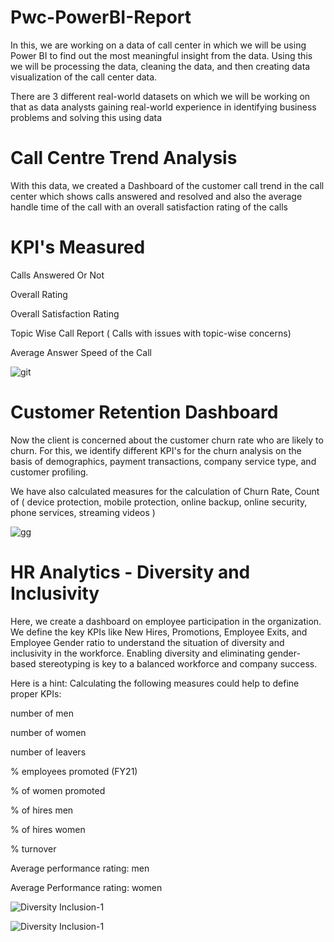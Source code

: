 # Pwc-PowerBI-Report

In this, we are working on a data of call center in which we will be using Power BI to find out the most meaningful insight from the data. 
Using this we will be processing the data, cleaning the data, and then creating data visualization of the call center data.

There are 3 different real-world datasets on which we will be working on that as data analysts gaining real-world experience in identifying business problems and solving this using data

# Call Centre Trend Analysis 

With this data, we created a Dashboard of the customer call trend in the call center which shows calls answered and resolved and also the average handle time of the call with an overall satisfaction rating of the calls 

# KPI's Measured 

Calls Answered Or Not 

Overall Rating 

Overall Satisfaction Rating

Topic Wise Call Report ( Calls with issues with topic-wise concerns)

Average Answer Speed of the Call 

![git](https://github.com/aksaurabh/Pwc-PowerBI-Report/assets/127668866/b05134fb-85b3-4e36-b650-cbb141e46279)



# Customer Retention Dashboard

Now the client is concerned about the customer churn rate who are likely to churn. For this, we identify different KPI's for the churn analysis on the basis of demographics, payment transactions, company service type, and customer profiling.

We have also calculated measures for the calculation of Churn Rate, Count of ( device protection, mobile protection, online backup, online security, phone services, streaming videos )


![gg](https://github.com/aksaurabh/Pwc-PowerBI-Report/assets/127668866/81b6c380-c1d9-4053-93fb-6c4f05bd26af)


# HR Analytics - Diversity and Inclusivity

Here, we create a dashboard on employee participation in the organization. We define the key KPIs like New Hires, Promotions, Employee Exits, and Employee Gender ratio to understand the situation of diversity and inclusivity in the workforce. Enabling diversity and eliminating gender-based stereotyping is key to a balanced workforce and company success.


Here is a hint: Calculating the following measures could help to define proper KPIs:

number of men

number of women

number of leavers

% employees promoted (FY21)

% of women promoted

% of hires men

% of hires women

% turnover

Average performance rating: men

Average Performance rating: women


![Diversity   Inclusion-1](https://github.com/aksaurabh/Pwc-PowerBI-Report/assets/127668866/1529a077-295b-4cf6-951f-3e447f1ed2ea)


![Diversity   Inclusion-1](https://github.com/aksaurabh/Pwc-PowerBI-Report/assets/127668866/3b4a9a06-4a06-4817-8808-820c387ef1ef)
